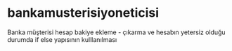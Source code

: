 # bankamusterisiyoneticisi
 Banka müşterisi hesap bakiye ekleme - çıkarma ve hesabın yetersiz olduğu durumda if else yapısının kulllanılması
